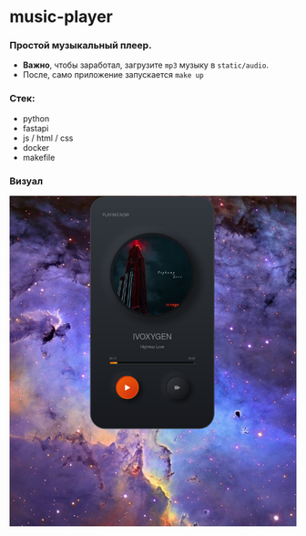 # music-player

### Простой музыкальный плеер.
- **Важно**, чтобы заработал, загрузите `mp3` музыку в `static/audio`. 
- После, само приложение запускается `make up`

### Стек:
- python
- fastapi
- js / html / css
- docker
- makefile

### Визуал
![](img.png)

